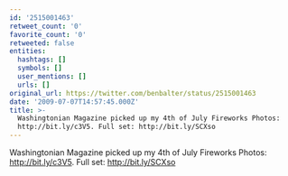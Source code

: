 ```yaml
---
id: '2515001463'
retweet_count: '0'
favorite_count: '0'
retweeted: false
entities:
  hashtags: []
  symbols: []
  user_mentions: []
  urls: []
original_url: https://twitter.com/benbalter/status/2515001463
date: '2009-07-07T14:57:45.000Z'
title: >-
  Washingtonian Magazine picked up my 4th of July Fireworks Photos:
  http://bit.ly/c3V5. Full set: http://bit.ly/SCXso
---
```


Washingtonian Magazine picked up my 4th of July Fireworks Photos: http://bit.ly/c3V5. Full set: http://bit.ly/SCXso